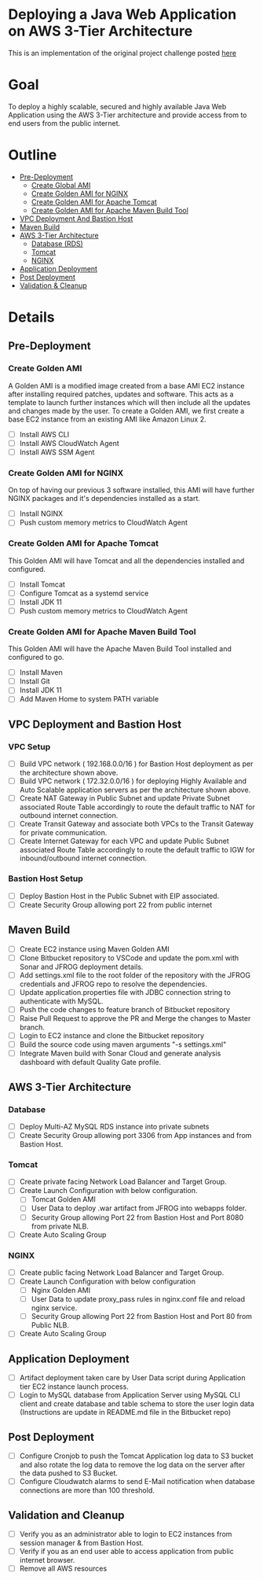 # Deploying a Java Web Application on AWS 3-Tier Architecture
This is an implementation of the original project challenge posted [here](https://devopsrealtime.com/deploy-java-application-on-aws-3-tier-architecture/)

# Goal
To deploy a highly scalable, secured and highly available Java Web Application using the AWS 3-Tier architecture and provide access from to end users from the public 
internet.

# Outline
- [Pre-Deployment](#pre-deployment)
  + [Create Global AMI](#create-global-ami)   
  + [Create Golden AMI for NGINX](#create-golden-ami-for-nginx)  
  + [Create Golden AMI for Apache Tomcat](#create-golden-ami-for-apache-tomcat)  
  + [Create Golden AMI for Apache Maven Build Tool](#create-golden-ami-for-apache-maven-build-tool)  
- [VPC Deployment And Bastion Host](#vpc-deployment-and-bastion-host)  
- [Maven Build](#maven-build)  
- [AWS 3-Tier Architecture](#aws-3-tier-architecture)  
  + [Database (RDS)](#database)  
  + [Tomcat](#tomcat)  
  + [NGINX](#nginx)  
- [Application Deployment](#application-deployment)  
- [Post Deployment](#post-deployment)  
- [Validation & Cleanup](#validation-and-cleanup)  

# Details

## Pre-Deployment

### Create Golden AMI
A Golden AMI is a modified image created from a base AMI EC2 instance after installing required patches, updates and software. This acts as a template to launch further 
instances which will then include all the updates and changes made by the user. To create a Golden AMI, we first create a base EC2 instance from an existing AMI like Amazon 
Linux 2.

- [ ] Install AWS CLI
- [ ] Install AWS CloudWatch Agent
- [ ] Install AWS SSM Agent

### Create Golden AMI for NGINX
On top of having our previous 3 software installed, this AMI will have further NGINX packages and it's dependencies installed as a start.

- [ ] Install NGINX
- [ ] Push custom memory metrics to CloudWatch Agent

### Create Golden AMI for Apache Tomcat
This Golden AMI will have Tomcat and all the dependencies installed and configured.

- [ ] Install Tomcat
- [ ] Configure Tomcat as a systemd service
- [ ] Install JDK 11
- [ ] Push custom memory metrics to CloudWatch Agent

### Create Golden AMI for Apache Maven Build Tool
This Golden AMI will have the Apache Maven Build Tool installed and configured to go.

- [ ] Install Maven
- [ ] Install Git
- [ ] Install JDK 11
- [ ] Add Maven Home to system PATH variable

## VPC Deployment and Bastion Host
### VPC Setup
- [ ] Build VPC network ( 192.168.0.0/16 ) for Bastion Host deployment as per the architecture shown above.
- [ ] Build VPC network ( 172.32.0.0/16 ) for deploying Highly Available and Auto Scalable application servers as per the architecture shown above.
- [ ] Create NAT Gateway in Public Subnet and update Private Subnet associated Route Table accordingly to route the default traffic to NAT for outbound internet connection.
- [ ] Create Transit Gateway and associate both VPCs to the Transit Gateway  for private communication.
- [ ] Create Internet Gateway for each VPC and update Public Subnet associated Route Table accordingly to route the default traffic to IGW for inbound/outbound internet connection.

### Bastion Host Setup
- [ ] Deploy Bastion Host in the Public Subnet with EIP associated.
- [ ] Create Security Group allowing port 22 from public internet

## Maven Build
- [ ] Create EC2 instance using Maven Golden AMI
- [ ] Clone Bitbucket repository to VSCode and update the pom.xml with Sonar and JFROG deployment details.
- [ ] Add settings.xml file to the root folder of the repository with the JFROG credentials and JFROG repo to resolve the dependencies.
- [ ] Update application.properties file with JDBC connection string to authenticate with MySQL.
- [ ] Push the code changes to feature branch of Bitbucket repository
- [ ] Raise Pull Request to approve the PR and Merge the changes to Master branch.
- [ ] Login to EC2 instance and clone the Bitbucket repository
- [ ] Build the source code using  maven arguments "-s settings.xml"
- [ ] Integrate Maven build with Sonar Cloud and generate analysis dashboard with default Quality Gate profile.

## AWS 3-Tier Architecture
### Database
- [ ] Deploy Multi-AZ MySQL RDS instance into private subnets
- [ ] Create Security Group allowing port 3306 from App instances and from Bastion Host.

### Tomcat
- [ ] Create private facing Network Load Balancer and Target Group.
- [ ] Create Launch Configuration with below configuration.
  + [ ] Tomcat Golden AMI
  + [ ] User Data to deploy .war artifact from JFROG into webapps folder.
  + [ ] Security Group allowing Port 22 from Bastion Host and Port 8080 from private NLB.
- [ ] Create Auto Scaling Group

### NGINX
- [ ] Create public facing Network Load Balancer and Target Group.
- [ ] Create Launch Configuration with below configuration
  + [ ] Nginx Golden AMI
  + [ ] User Data to update proxy_pass rules in nginx.conf file and reload nginx service.
  + [ ] Security Group allowing Port 22 from Bastion Host and Port 80 from Public NLB.
- [ ] Create Auto Scaling Group

## Application Deployment
- [ ] Artifact deployment taken care by User Data script during  Application tier EC2 instance launch process.
- [ ] Login to MySQL database from Application Server using MySQL CLI client and create database and table schema to store the user login data (Instructions are update in README.md file in the Bitbucket repo)

## Post Deployment
- [ ] Configure Cronjob to push the Tomcat Application log data to S3 bucket and also rotate the log data to remove the log data on the server after the data pushed to S3 Bucket.
- [ ] Configure Cloudwatch alarms to send E-Mail notification when database connections are more than 100 threshold.

## Validation and Cleanup
- [ ] Verify you as an administrator able to login to EC2 instances from session manager & from Bastion Host.
- [ ] Verify if you as an end user able to access application from public internet browser.
- [ ] Remove all AWS resources
